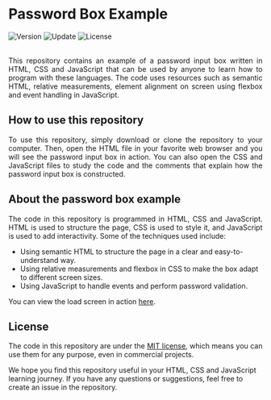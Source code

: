 # Password Box Example

<div align="left">
  <img src="https://img.shields.io/badge/Release-v1.1.0-blue.svg" alt="Version">
	<img src="https://img.shields.io/badge/Update-June%202023-yellowgreen.svg" alt="Update">
	<img src="https://img.shields.io/badge/License-MIT%20License-green.svg" alt="License">
</div>
<br />
<p align="justify">
This repository contains an example of a password input box written in HTML, CSS and JavaScript that can be used by anyone to learn how to program with these languages. The code uses resources such as semantic HTML, relative measurements, element alignment on screen using flexbox and event handling in JavaScript.
</p>

## How to use this repository

<p align="justify">
To use this repository, simply download or clone the repository to your computer. Then, open the HTML file in your favorite web browser and you will see the password input box in action. You can also open the CSS and JavaScript files to study the code and the comments that explain how the password input box is constructed.
</p>

## About the password box example

<p align="justify">
The code in this repository is programmed in HTML, CSS and JavaScript. HTML is used to structure the page, CSS is used to style it, and JavaScript is used to add interactivity. Some of the techniques used include:

- Using semantic HTML to structure the page in a clear and easy-to-understand way.
- Using relative measurements and flexbox in CSS to make the box adapt to different screen sizes.
- Using JavaScript to handle events and perform password validation.

You can view the load screen in action <a href= "https://seyerjo.github.io/password-box-example/">here</a>.
</p>

## License

<p align="justify">
The code in this repository are under the <a href ="./LICENSE">MIT license</a>, which means you can use them for any purpose, even in commercial projects.

We hope you find this repository useful in your HTML, CSS and JavaScript learning journey. If you have any questions or suggestions, feel free to create an issue in the repository.
</p>
